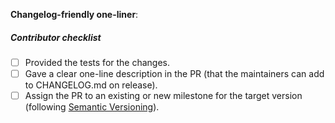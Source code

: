 <!--- Describe the changes here. --->

**Changelog-friendly one-liner**: <!--- One-liner description here --->

##### Contributor checklist

- [ ] Provided the tests for the changes.
- [ ] Gave a clear one-line description in the PR (that the maintainers can add to CHANGELOG.md on release).
- [ ] Assign the PR to an existing or new milestone for the target version (following [Semantic Versioning](https://blog.versioneye.com/2014/01/16/semantic-versioning/)).
